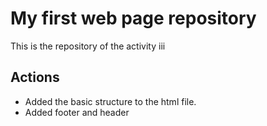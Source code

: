 # My first web page repository

This is the repository of the activity iii

## Actions

- Added the basic structure to the html file.
- Added footer and header